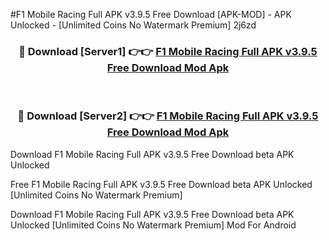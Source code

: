 #F1 Mobile Racing Full APK v3.9.5 Free Download [APK-MOD] - APK Unlocked - [Unlimited Coins No Watermark Premium] 2j6zd



<div align="center">

<h3>🔴 Download [Server1] 👉👉 <a href="https://momento.my/?title=F1_Mobile_Racing_Full_APK_v3.9.5_Free_Download">F1 Mobile Racing Full APK v3.9.5 Free Download Mod Apk</a></h3><br>

<h3>🔴 Download [Server2] 👉👉 <a href="https://momento.my/?title=F1_Mobile_Racing_Full_APK_v3.9.5_Free_Download">F1 Mobile Racing Full APK v3.9.5 Free Download Mod Apk</a></h3>
</div>



Download F1 Mobile Racing Full APK v3.9.5 Free Download beta APK Unlocked

Free F1 Mobile Racing Full APK v3.9.5 Free Download beta APK Unlocked [Unlimited Coins No Watermark Premium]

Download F1 Mobile Racing Full APK v3.9.5 Free Download beta APK Unlocked [Unlimited Coins No Watermark Premium] Mod For Android
